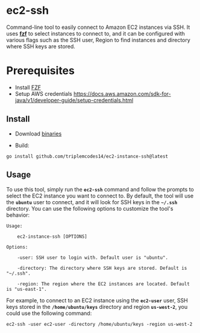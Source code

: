 # **ec2-ssh**

Command-line tool to easily connect to Amazon EC2 instances via SSH. It uses **[fzf](https://github.com/junegunn/fzf)** to select instances to connect to, and it can be configured with various flags such as the SSH user, Region to find instances and directory where SSH keys are stored.

# Prerequisites
- Install [FZF](https://github.com/junegunn/fzf#installation)
- Setup AWS credentials https://docs.aws.amazon.com/sdk-for-java/v1/developer-guide/setup-credentials.html

## **Install**

- Download [binaries](https://github.com/triplemcodes14/ec2-instance-ssh/releases)

- Build:
```
go install github.com/triplemcodes14/ec2-instance-ssh@latest
```

## **Usage**

To use this tool, simply run the **`ec2-ssh`** command and follow the prompts to select the EC2 instance you want to connect to. By default, the tool will use the **`ubuntu`** user to connect, and it will look for SSH keys in the **`~/.ssh`** directory. You can use the following options to customize the tool's behavior:

```text
Usage:

    ec2-instance-ssh [OPTIONS]

Options:

    -user: SSH user to login with. Default user is "ubuntu".

    -directory: The directory where SSH keys are stored. Default is "~/.ssh".

    -region: The region where the EC2 instances are located. Default is "us-east-1".
```

For example, to connect to an EC2 instance using the **`ec2-user`** user, SSH keys stored in the **`/home/ubuntu/keys`** directory and region **`us-west-2`**, you could use the following command:

```
ec2-ssh -user ec2-user -directory /home/ubuntu/keys -region us-west-2
```
